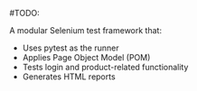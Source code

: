#TODO:

A modular Selenium test framework that:

- Uses pytest as the runner
- Applies Page Object Model (POM)
- Tests login and product-related functionality
- Generates HTML reports
